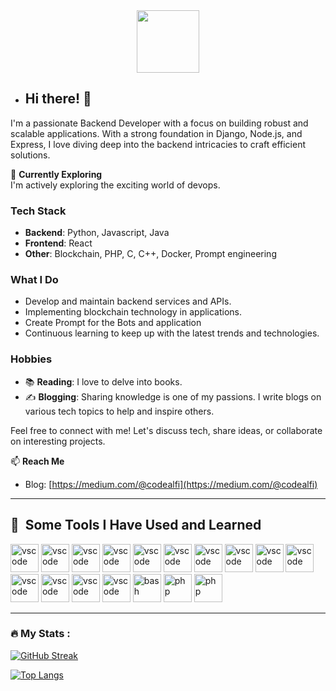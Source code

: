 <div id="header" align="center">
  <img src="https://media.giphy.com/media/M9gbBd9nbDrOTu1Mqx/giphy.gif" width="100"/>
</div>

- ## Hi there! 👋

I'm a passionate Backend Developer with a focus on building robust and scalable applications. With a strong foundation in Django, Node.js, and Express, I love diving deep into the backend intricacies to craft efficient solutions.

🔭 **Currently Exploring**  
I'm actively exploring the exciting world of devops.

### Tech Stack

- **Backend**: Python, Javascript, Java
- **Frontend**: React 
- **Other**: Blockchain, PHP, C, C++, Docker, Prompt engineering

### What I Do

- Develop and maintain backend services and APIs.
- Implementing blockchain technology in applications.
- Create Prompt for the Bots and application
- Continuous learning to keep up with the latest trends and technologies.

### Hobbies

- 📚 **Reading**: I love to delve into  books.
- ✍️ **Blogging**: Sharing knowledge is one of my passions. I write blogs on various tech topics to help and inspire others.

Feel free to connect with me! Let's discuss tech, share ideas, or collaborate on interesting projects.

📫 **Reach Me**
- Blog: [https://medium.com/@codealfi](https://medium.com/@codealfi)








---

<h2> 🚀 &nbsp;Some Tools I Have Used and Learned</h2>
<p align="left">
<img src="https://cdn.jsdelivr.net/gh/devicons/devicon/icons/html5/html5-original.svg" alt="vscode" width="45" height="45"/>
<img src="https://cdn.jsdelivr.net/gh/devicons/devicon/icons/css3/css3-original.svg"  alt="vscode" width="45" height="45"/>
<img src="https://cdn.jsdelivr.net/gh/devicons/devicon/icons/git/git-original.svg" alt="vscode" width="45" height="45"/>
<img src="https://cdn.jsdelivr.net/gh/devicons/devicon/icons/bootstrap/bootstrap-original.svg"alt="vscode" width="45" height="45"/>
<img src="https://cdn.jsdelivr.net/gh/devicons/devicon/icons/python/python-original.svg" alt="vscode" width="45" height="45"/>
<img src="https://cdn.jsdelivr.net/gh/devicons/devicon/icons/javascript/javascript-original.svg" alt="vscode" width="45" height="45"/>
<img src="https://cdn.jsdelivr.net/gh/devicons/devicon/icons/java/java-original-wordmark.svg" alt="vscode" width="45" height="45"/>
<img src="https://cdn.jsdelivr.net/gh/devicons/devicon/icons/nodejs/nodejs-original.svg" alt="vscode" width="45" height="45"/>
<img src="https://cdn.jsdelivr.net/gh/devicons/devicon/icons/express/express-original.svg" alt="vscode" width="45" height="45"/>
<img src="https://cdn.jsdelivr.net/gh/devicons/devicon/icons/mysql/mysql-original.svg" alt="vscode" width="45" height="45"/>
<img src="https://cdn.jsdelivr.net/gh/devicons/devicon/icons/postgresql/postgresql-original.svg" alt="vscode" width="45" height="45"/>
<img src="https://cdn.jsdelivr.net/gh/devicons/devicon/icons/mongodb/mongodb-original-wordmark.svg" alt="vscode" width="45" height="45"/>
<img src="https://cdn.jsdelivr.net/gh/devicons/devicon/icons/typescript/typescript-original.svg" alt="vscode" width="45" height="45"/>
<img src="https://cdn.jsdelivr.net/gh/devicons/devicon/icons/vscode/vscode-original.svg" alt="vscode" width="45" height="45"/>
<img src="https://cdn.jsdelivr.net/gh/devicons/devicon/icons/bash/bash-original.svg" alt="bash" width="45" height="45"/>
<img src="https://cdn.jsdelivr.net/gh/devicons/devicon/icons/php/php-original.svg" alt="php" width="45" height="45"/>
<img src="https://cdn.jsdelivr.net/gh/devicons/devicon/icons/linux/linux-original.svg" alt="php" width="45" height="45"/>
          
</p>


---

### :fire: My Stats :
[![GitHub Streak](http://github-readme-streak-stats.herokuapp.com?user=fiicodes&theme=dark&background=000000)](https://git.io/streak-stats)

[![Top Langs](https://github-readme-stats.vercel.app/api/top-langs/?username=fiicodes&layout=compact&theme=vision-friendly-dark)](https://github.com/fiicodes/github-readme-stats)



 
